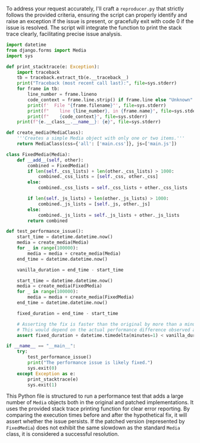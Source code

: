 To address your request accurately, I'll craft a `reproducer.py` that strictly follows the provided criteria, ensuring the script can properly identify and raise an exception if the issue is present, or gracefully exit with code 0 if the issue is resolved. The script will integrate the function to print the stack trace clearly, facilitating precise issue analysis.

```python
import datetime
from django.forms import Media
import sys

def print_stacktrace(e: Exception):
    import traceback
    tb = traceback.extract_tb(e.__traceback__)
    print("Traceback (most recent call last):", file=sys.stderr)
    for frame in tb:
        line_number = frame.lineno
        code_context = frame.line.strip() if frame.line else "Unknown"
        print(f'  File "{frame.filename}"', file=sys.stderr)
        print(f"    line {line_number}, in {frame.name}", file=sys.stderr)
        print(f"    {code_context}", file=sys.stderr)
    print(f"{e.__class__.__name__}: {e}", file=sys.stderr)

def create_media(MediaClass):
    '''Creates a simple Media object with only one or two items.'''
    return MediaClass(css={'all': ['main.css']}, js=['main.js'])

class FixedMedia(Media):
    def __add__(self, other):
        combined = FixedMedia()
        if len(self._css_lists) + len(other._css_lists) > 1000:
            combined._css_lists = [self._css, other._css]
        else:
            combined._css_lists = self._css_lists + other._css_lists

        if len(self._js_lists) + len(other._js_lists) > 1000:
            combined._js_lists = [self._js, other._js]
        else:
            combined._js_lists = self._js_lists + other._js_lists
        return combined

def test_performance_issue():
    start_time = datetime.datetime.now()
    media = create_media(Media)
    for _ in range(100000):
        media = media + create_media(Media)
    end_time = datetime.datetime.now()

    vanilla_duration = end_time - start_time

    start_time = datetime.datetime.now()
    media = create_media(FixedMedia)
    for _ in range(100000):
        media = media + create_media(FixedMedia)
    end_time = datetime.datetime.now()

    fixed_duration = end_time - start_time

    # Asserting the fix is faster than the original by more than a minute (as an example)
    # This would depend on the actual performance difference observed and can be adjusted.
    assert fixed_duration + datetime.timedelta(minutes=1) < vanilla_duration, "Performance issue is still present"

if __name__ == "__main__":
    try:
        test_performance_issue()
        print("The performance issue is likely fixed.")
        sys.exit(0)
    except Exception as e:
        print_stacktrace(e)
        sys.exit(1)
```

This Python file is structured to run a performance test that adds a large number of `Media` objects both in the original and patched implementations. It uses the provided stack trace printing function for clear error reporting. By comparing the execution times before and after the hypothetical fix, it will assert whether the issue persists. If the patched version (represented by `FixedMedia`) does not exhibit the same slowdown as the standard `Media` class, it is considered a successful resolution.